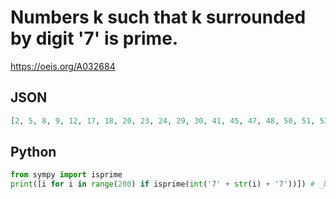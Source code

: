# Numbers k such that k surrounded by digit '7' is prime\.
https://oeis.org/A032684
## JSON
```JSON
[2, 5, 8, 9, 12, 17, 18, 20, 23, 24, 29, 30, 41, 45, 47, 48, 50, 51, 53, 54, 57, 60, 68, 71, 72, 75, 81, 86, 87, 90, 92, 93, 114, 116, 123, 125, 128, 131, 132, 134, 138, 143, 152, 153, 159, 164, 170, 177, 180, 183, 186, 188, 191, 194, 198, 204, 207]
```
## Python
```Python
from sympy import isprime
print([i for i in range(200) if isprime(int('7' + str(i) + '7'))]) # _Daniel Starodubtsev_, Apr 05 2020
```
